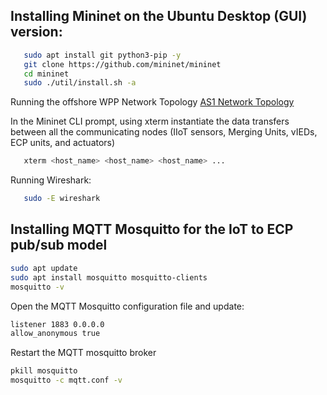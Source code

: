
## Installing Mininet on the Ubuntu Desktop (GUI) version:

```bash
   sudo apt install git python3-pip -y
   git clone https://github.com/mininet/mininet
   cd mininet
   sudo ./util/install.sh -a
```

Running the offshore WPP Network Topology [AS1 Network Topology](https://github.com/PinaPhD/JP3/blob/main/DataPlane/dataplane.py)

In the Mininet CLI prompt, using xterm instantiate the data transfers between all the communicating nodes (IIoT sensors, Merging Units, vIEDs, ECP units, and actuators)

```bash
   xterm <host_name> <host_name> <host_name> ...
```

Running Wireshark:

```bash
   sudo -E wireshark
```

## Installing MQTT Mosquitto for the IoT to ECP pub/sub model
```bash
sudo apt update
sudo apt install mosquitto mosquitto-clients
mosquitto -v
```

Open the MQTT Mosquitto configuration file and update:
```bash
listener 1883 0.0.0.0
allow_anonymous true
```

Restart the MQTT mosquitto broker
```bash
pkill mosquitto
mosquitto -c mqtt.conf -v
```